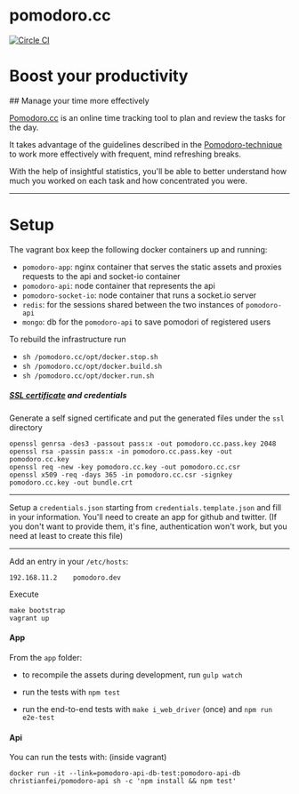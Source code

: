 pomodoro.cc
============

[![Circle CI](https://circleci.com/gh/christian-fei/pomodoro.cc.svg?style=svg)](https://circleci.com/gh/christian-fei/pomodoro.cc)

# Boost your productivity
## Manage your time more effectively

[Pomodoro.cc](http://pomodoro.cc) is an online time tracking tool to plan and review the tasks for the day.

It takes advantage of the guidelines described in the [Pomodoro-technique](http://pomodorotechnique.com) to work more effectively with frequent, mind refreshing breaks.

With the help of insightful statistics, you'll be able to better understand how much you worked on each task and how concentrated you were.

-----

# Setup

The vagrant box keep the following docker containers up and running:

- `pomodoro-app`: nginx container that serves the static assets and proxies requests to the api and socket-io container
- `pomodoro-api`: node container that represents the api
- `pomodoro-socket-io`: node container that runs a socket.io server
- `redis`: for the sessions shared between the two instances of `pomodoro-api`
- `mongo`: db for the `pomodoro-api` to save pomodori of registered users

To rebuild the infrastructure run

- `sh /pomodoro.cc/opt/docker.stop.sh`
- `sh /pomodoro.cc/opt/docker.build.sh`
- `sh /pomodoro.cc/opt/docker.run.sh`

##### [SSL certificate](https://devcenter.heroku.com/articles/ssl-certificate-self) and credentials

Generate a self signed certificate and put the generated files under the `ssl` directory

```
openssl genrsa -des3 -passout pass:x -out pomodoro.cc.pass.key 2048
openssl rsa -passin pass:x -in pomodoro.cc.pass.key -out pomodoro.cc.key
openssl req -new -key pomodoro.cc.key -out pomodoro.cc.csr
openssl x509 -req -days 365 -in pomodoro.cc.csr -signkey pomodoro.cc.key -out bundle.crt
```

----

Setup a `credentials.json` starting from `credentials.template.json` and fill in your information.
You'll need to create an app for github and twitter. (If you don't want to provide them, it's fine, authentication won't work, but you need at least to create this file)

-----

Add an entry in your `/etc/hosts`:

```
192.168.11.2    pomodoro.dev
```

Execute

```
make bootstrap
vagrant up
```


#### App

From the `app` folder:

- to recompile the assets during development, run `gulp watch`

- run the tests with `npm test`

- run the end-to-end tests with `make i_web_driver` (once) and `npm run e2e-test`

#### Api

You can run the tests with: (inside vagrant)

```
docker run -it --link=pomodoro-api-db-test:pomodoro-api-db christianfei/pomodoro-api sh -c 'npm install && npm test'
```
